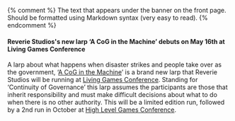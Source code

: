 {% comment %}
The text that appears under the banner on the front page.
Should be formatted using Markdown syntax (very easy to read).
{% endcomment %}

#### Reverie Studios's new larp ‘A CoG in the Machine’ debuts on May 16th at Living Games Conference

A larp about what happens when disaster strikes and people take over as the government, ‘[A CoG in the Machine][acog]’ is a brand new larp that Reverie Studios will be running at [Living Games Conference][lgc]. Standing for ‘Continuity of Governance’ this larp assumes the participants are those that inherit responsibility and must make difficult decisions about what to do when there is no other authority. This will be a limited edition run, followed by a 2nd run in October at [High Level Games Conference][hlg].


[acog]: /events/acog/
[lgc]: http://www.livinggamesconference.com
[hlg]: https://hlgcon.com